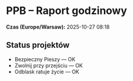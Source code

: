 # PPB – Raport godzinowy
**Czas (Europe/Warsaw):** 2025-10-27 08:18

## Status projektów
- Bezpieczny Pieszy — OK
- Zwolnij przy przejściu — OK
- Odblask ratuje życie — OK

